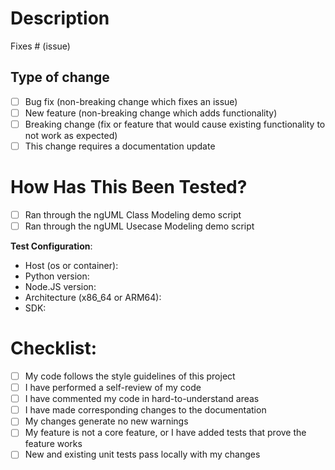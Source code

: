<!--
    Thank you for your interest in contributing to ngUML! Please note that
    our contribution policy requires that a feature request or bug report be
    approved and assigned prior to filing a pull request. This helps avoid
    wasting time and effort on something that we might not be able to accept.

    IF YOUR PULL REQUEST DOES NOT REFERENCE AN ISSUE WHICH HAS BEEN ASSIGNED
    TO YOU, WE WILL CLOSE IT.
-->

# Description

<!-- Please include a summary of the changes and the related issue. Please also include relevant motivation and context. List any dependencies that are required for this change. -->

Fixes # (issue)

## Type of change

<!-- Please delete options that are not relevant. -->

- [ ] Bug fix (non-breaking change which fixes an issue)
- [ ] New feature (non-breaking change which adds functionality)
- [ ] Breaking change (fix or feature that would cause existing functionality to not work as expected)
- [ ] This change requires a documentation update

# How Has This Been Tested?

<!-- Please describe the tests that you ran to verify your changes. Provide instructions so we can reproduce. Please also list any relevant details for your test configuration. -->

- [ ] Ran through the ngUML Class Modeling demo script
- [ ] Ran through the ngUML Usecase Modeling demo script

**Test Configuration**:
* Host (os or container):
* Python version:
* Node.JS version:
* Architecture (x86_64 or ARM64):
* SDK: 

# Checklist:

- [ ] My code follows the style guidelines of this project
- [ ] I have performed a self-review of my code
- [ ] I have commented my code in hard-to-understand areas
- [ ] I have made corresponding changes to the documentation
- [ ] My changes generate no new warnings
- [ ] My feature is not a core feature, or I have added tests that prove the feature works
- [ ] New and existing unit tests pass locally with my changes
